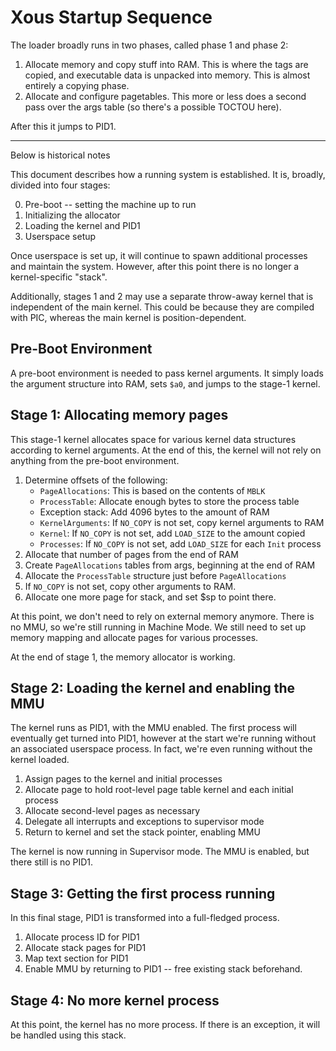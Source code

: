 # Xous Startup Sequence

The loader broadly runs in two phases, called phase 1 and phase 2:

1. Allocate memory and copy stuff into RAM. This is where the tags are copied, and executable data is unpacked into memory. This is almost entirely a copying phase.
2. Allocate and configure pagetables. This more or less does a second pass over the args table (so there's a possible TOCTOU here).

After this it jumps to PID1.

------------
Below is historical notes

This document describes how a running system is established.  It is, broadly,
divided into four stages:

0. Pre-boot -- setting the machine up to run
1. Initializing the allocator
2. Loading the kernel and PID1
3. Userspace setup

Once userspace is set up, it will continue to spawn additional processes
and maintain the system.  However, after this point there is no longer a
kernel-specific "stack".

Additionally, stages 1 and 2 may use a separate throw-away kernel that is
independent of the main kernel.  This could be because they are compiled
with PIC, whereas the main kernel is position-dependent.

## Pre-Boot Environment

A pre-boot environment is needed to pass kernel arguments.  It simply loads the argument structure into RAM, sets `$a0`, and jumps to the stage-1 kernel.

## Stage 1: Allocating memory pages

This stage-1 kernel allocates space for various kernel data structures according to kernel arguments.  At the end of this, the kernel will not rely on anything from the pre-boot environment.

1. Determine offsets of the following:
    * `PageAllocations`: This is based on the contents of `MBLK`
    * `ProcessTable`: Allocate enough bytes to store the process table
    * Exception stack: Add 4096 bytes to the amount of RAM
    * `KernelArguments`: If `NO_COPY` is not set, copy kernel arguments to RAM
    * `Kernel`: If `NO_COPY` is not set, add `LOAD_SIZE` to the amount copied
    * `Processes`: If `NO_COPY` is not set, add `LOAD_SIZE` for each `Init` process
1. Allocate that number of pages from the end of RAM
1. Create `PageAllocations` tables from args, beginning at the end of RAM
1. Allocate the `ProcessTable` structure just before `PageAllocations`
1. If `NO_COPY` is not set, copy other arguments to RAM.
1. Allocate one more page for stack, and set $sp to point there.

At this point, we don't need to rely on external memory anymore.  There is no MMU, so we're still running in Machine Mode.  We still need to set up memory mapping and allocate pages for various processes.

At the end of stage 1, the memory allocator is working.

## Stage 2: Loading the kernel and enabling the MMU

The kernel runs as PID1, with the MMU enabled.
The first process will eventually get turned into PID1, however at the start we're running without an associated userspace process.  In fact, we're even running without the kernel loaded.

1. Assign pages to the kernel and initial processes
1. Allocate page to hold root-level page table kernel and each initial process
1. Allocate second-level pages as necessary
1. Delegate all interrupts and exceptions to supervisor mode
1. Return to kernel and set the stack pointer, enabling MMU

The kernel is now running in Supervisor mode.  The MMU is enabled, but there still is no PID1.

## Stage 3: Getting the first process running

In this final stage, PID1 is transformed into a full-fledged process.

1. Allocate process ID for PID1
1. Allocate stack pages for PID1
1. Map text section for PID1
1. Enable MMU by returning to PID1 -- free existing stack beforehand.

## Stage 4: No more kernel process

At this point, the kernel has no more process.  If there is an exception, it will be handled using this stack.
